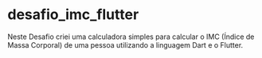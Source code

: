 # desafio_imc_flutter
Neste Desafio criei uma calculadora simples para calcular o IMC (Índice de Massa Corporal) de uma pessoa utilizando a linguagem Dart e o Flutter. 
